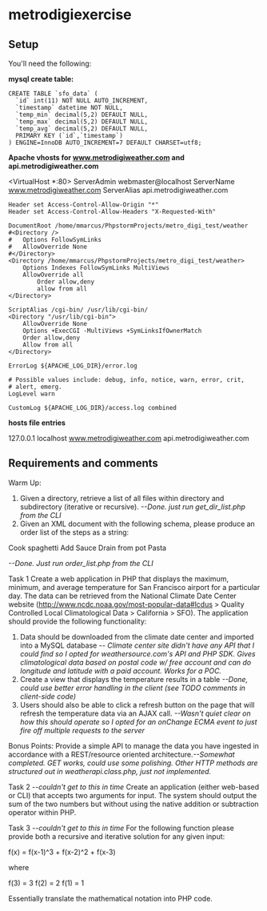 metrodigiexercise
=================

## Setup

You'll need the following:

**mysql create table:**

```mysql
CREATE TABLE `sfo_data` (
  `id` int(11) NOT NULL AUTO_INCREMENT,
  `timestamp` datetime NOT NULL,
  `temp_min` decimal(5,2) DEFAULT NULL,
  `temp_max` decimal(5,2) DEFAULT NULL,
  `temp_avg` decimal(5,2) DEFAULT NULL,
  PRIMARY KEY (`id`,`timestamp`)
) ENGINE=InnoDB AUTO_INCREMENT=7 DEFAULT CHARSET=utf8;
```

**Apache vhosts for www.metrodigiweather.com and api.metrodigiweather.com**

<VirtualHost *:80>
	ServerAdmin webmaster@localhost
	ServerName www.metrodigiweather.com
	ServerAlias api.metrodigiweather.com

	Header set Access-Control-Allow-Origin "*"
	Header set Access-Control-Allow-Headers "X-Requested-With"

	DocumentRoot /home/mmarcus/PhpstormProjects/metro_digi_test/weather
	#<Directory />
	#	Options FollowSymLinks
	#	AllowOverride None
	#</Directory>
	<Directory /home/mmarcus/PhpstormProjects/metro_digi_test/weather>
		Options Indexes FollowSymLinks MultiViews
		AllowOverride all
        	Order allow,deny
        	allow from all
	</Directory>

	ScriptAlias /cgi-bin/ /usr/lib/cgi-bin/
	<Directory "/usr/lib/cgi-bin">
		AllowOverride None
		Options +ExecCGI -MultiViews +SymLinksIfOwnerMatch
		Order allow,deny
		Allow from all
	</Directory>

	ErrorLog ${APACHE_LOG_DIR}/error.log

	# Possible values include: debug, info, notice, warn, error, crit,
	# alert, emerg.
	LogLevel warn

	CustomLog ${APACHE_LOG_DIR}/access.log combined
</VirtualHost>

**hosts file entries**

127.0.0.1   localhost www.metrodigiweather.com api.metrodigiweather.com


## Requirements and comments

Warm Up:
1. Given a directory, retrieve a list of all files within directory and subdirectory (iterative or recursive).
*--Done. just run get_dir_list.php from the CLI*
2. Given an XML document with the following schema, please produce an order list of the steps as a string:

<root>
<instructions>
<step order="1">Cook spaghetti</step>
<step order="3">Add Sauce</step>
<step order="2">Drain from pot</step>
</instructions>
<dish>Pasta</dish>
</root>

*--Done. Just run order_list.php from the CLI*

Task 1
Create a web application in PHP that displays the maximum, minimum, and average temperature for San Francisco airport for a particular day. The data can be retrieved from the National Climate Date Center website (http://www.ncdc.noaa.gov/most-popular-data#lcdus > Quality Controlled Local Climatological Data > California > SFO).  The application should provide the following functionality:

1. Data should be downloaded from the climate date center and imported into a MySQL database *-- Climate center site didn't have any API that I could find so I opted for weathersource.com's API and PHP SDK.  Gives climatological data based on postal code w/ free account and can do longitude and latitude with a paid account.  Works for a POC.*
2. Create a view that displays the temperature results in a table *--Done, could use better error handling in the client (see TODO comments in client-side code)*
3. Users should also be able to click a refresh button on the page that will refresh the temperature data via an AJAX call. *--Wasn't quiet clear on how this should operate so I opted for an onChange ECMA event to just fire off multiple requests to the server*

Bonus Points: Provide a simple API to manage the data you have ingested in accordance with a REST/resource oriented architecture.*--Somewhat completed.  GET works, could use some polishing. Other HTTP methods are structured out in weatherapi.class.php, just not implemented.*

Task 2 *--couldn't get to this in time*
Create an application (either web-based or CLI) that accepts two arguments for input. The system should output the sum of the two numbers but without using the native addition or subtraction operator within PHP.

Task 3 *--couldn't get to this in time*
For the following function please provide both a recursive and iterative solution for any given input:

f(x) = f(x-1)^3 + f(x-2)^2 + f(x-3)

where

f(3) = 3
f(2) = 2
f(1) = 1

Essentially translate the mathematical notation into PHP code.
